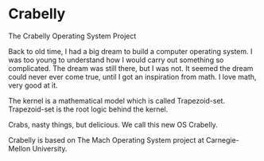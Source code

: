 # Crabelly
The Crabelly Operating System Project

Back to old time, I had a big dream to build a computer operating system. I was too young to understand how I would carry out something so complicated. The dream was still there, but I was not. It seemed the dream could never ever come true, until I got an inspiration from math. I love math, very good at it.

The kernel is a mathematical model which is called Trapezoid-set. Trapezoid-set is the root logic behind the kernel.

Crabs, nasty things, but delicious. We call this new OS Crabelly.

Crabelly is based on The Mach Operating System project at Carnegie-Mellon University.

